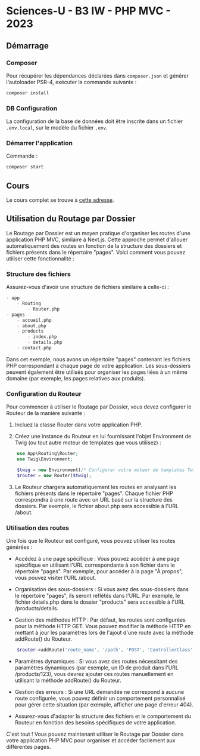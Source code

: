 # Sciences-U - B3 IW - PHP MVC - 2023

## Démarrage

### Composer

Pour récupérer les dépendances déclarées dans `composer.json` et générer l'autoloader PSR-4, exécuter la commande suivante :

```bash
composer install
```

### DB Configuration

La configuration de la base de données doit être inscrite dans un fichier `.env.local`, sur le modèle du fichier `.env`.

### Démarrer l'application

Commande :

```bash
composer start
```

## Cours

Le cours complet se trouve à [cette adresse](https://ld-web.github.io/su-2023-php-mvc-course/).

## Utilisation du Routage par Dossier
 
Le Routage par Dossier est un moyen pratique d'organiser les routes d'une application PHP MVC, similaire à Next.js. Cette approche permet d'allouer automatiquement des routes en fonction de la structure des dossiers et fichiers présents dans le répertoire "pages". Voici comment vous pouvez utiliser cette fonctionnalité :
### Structure des fichiers

Assurez-vous d'avoir une structure de fichiers similaire à celle-ci :

```markdown
- app
    - Routing
        - Router.php
- pages
    - accueil.php
    - about.php
    - products
        - index.php
        - details.php
    - contact.php
```

Dans cet exemple, nous avons un répertoire "pages" contenant les fichiers PHP correspondant à chaque page de votre application. Les sous-dossiers peuvent également être utilisés pour organiser les pages liées à un même domaine (par exemple, les pages relatives aux produits).
### Configuration du Routeur

Pour commencer à utiliser le Routage par Dossier, vous devez configurer le Routeur de la manière suivante :

1. Incluez la classe Router dans votre application PHP.

2. Créez une instance du Routeur en lui fournissant l'objet Environment de Twig (ou tout autre moteur de templates que vous utilisez) :

```php
    use App\Routing\Router;
    use Twig\Environment;

    $twig = new Environment(/* Configurer votre moteur de templates Twig ici */);
    $router = new Router($twig);
```

3. Le Routeur chargera automatiquement les routes en analysant les fichiers présents dans le répertoire "pages". Chaque fichier PHP correspondra à une route avec un URL basé sur la structure des dossiers. Par exemple, le fichier about.php sera accessible à l'URL /about.

### Utilisation des routes

Une fois que le Routeur est configuré, vous pouvez utiliser les routes générées :

   - Accédez à une page spécifique : Vous pouvez accéder à une page spécifique en utilisant l'URL correspondante à son fichier dans le répertoire "pages". Par exemple, pour accéder à la page "À propos", vous pouvez visiter l'URL /about.

   - Organisation des sous-dossiers : Si vous avez des sous-dossiers dans le répertoire "pages", ils seront reflétés dans l'URL. Par exemple, le fichier details.php dans le dossier "products" sera accessible à l'URL /products/details.

   - Gestion des méthodes HTTP : Par défaut, les routes sont configurées pour la méthode HTTP GET. Vous pouvez modifier la méthode HTTP en mettant à jour les paramètres lors de l'ajout d'une route avec la méthode addRoute() du Routeur.

```php
    $router->addRoute('route_name', '/path', 'POST', 'ControllerClass', 'methodName');
```

- Paramètres dynamiques : Si vous avez des routes nécessitant des paramètres dynamiques (par exemple, un ID de produit dans l'URL /products/123), vous devrez ajouter ces routes manuellement en utilisant la méthode addRoute() du Routeur.

- Gestion des erreurs : Si une URL demandée ne correspond à aucune route configurée, vous pouvez définir un comportement personnalisé pour gérer cette situation (par exemple, afficher une page d'erreur 404).

- Assurez-vous d'adapter la structure des fichiers et le comportement du Routeur en fonction des besoins spécifiques de votre application.

C'est tout ! Vous pouvez maintenant utiliser le Routage par Dossier dans votre application PHP MVC pour organiser et accéder facilement aux différentes pages.
